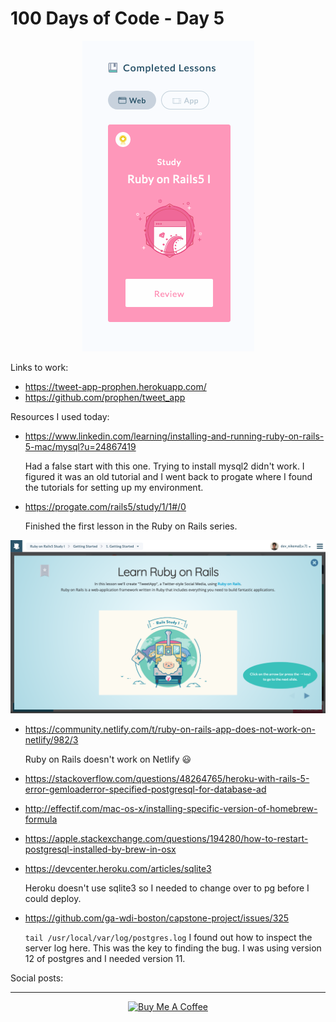 # 100 Days of Code - Day 5

<div align='center'>

![Ruby on Rails lesson completed](./images/progate.png)

</div>
Links to work:

- https://tweet-app-prophen.herokuapp.com/
- https://github.com/prophen/tweet_app

Resources I used today:
- https://www.linkedin.com/learning/installing-and-running-ruby-on-rails-5-mac/mysql?u=24867419

   Had a false start with this one. Trying to install mysql2 didn't work. I figured it was an old tutorial and I went back to progate where I found the tutorials for setting up my environment.

- https://progate.com/rails5/study/1/1#/0
   
   Finished the first lesson in the Ruby on Rails series.

![First slide of Ruby on Rails lesson](./images/ruby-on-rails-1.png)

- https://community.netlify.com/t/ruby-on-rails-app-does-not-work-on-netlify/982/3 

   Ruby on Rails doesn't work on Netlify 😃
- https://stackoverflow.com/questions/48264765/heroku-with-rails-5-error-gemloaderror-specified-postgresql-for-database-ad
- http://effectif.com/mac-os-x/installing-specific-version-of-homebrew-formula
- https://apple.stackexchange.com/questions/194280/how-to-restart-postgresql-installed-by-brew-in-osx
- https://devcenter.heroku.com/articles/sqlite3 

   Heroku doesn't use sqlite3 so I needed to change over to pg before I could deploy.
- https://github.com/ga-wdi-boston/capstone-project/issues/325 

   `tail /usr/local/var/log/postgres.log`
   I found out how to inspect the server log here. This was the key to finding the bug. I was using version 12 of postgres and I needed version 11.

Social posts:

****

<p align="center"> <a href="https://www.buymeacoffee.com/nikema" target="_blank"><img src="https://cdn.buymeacoffee.com/buttons/default-orange.png" alt="Buy Me A Coffee" width="150px"></a></center></p>